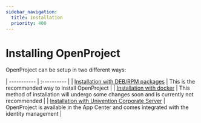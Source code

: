 ```yaml
---
sidebar_navigation:
  title: Installation
  priority: 400
---
```


# Installing OpenProject

OpenProject can be setup in two different ways:

| ----------- | :---------- |
| [Installation with DEB/RPM packages](./packaged) | This is the recommended way to install OpenProject |
| [Installation with docker](./docker) | This method of installation will undergo some changes soon and is currently not recommended |
| [Installation with Univention Corporate Server](./univention) | OpenProject is available in the App Center and comes integrated with the identity management |

